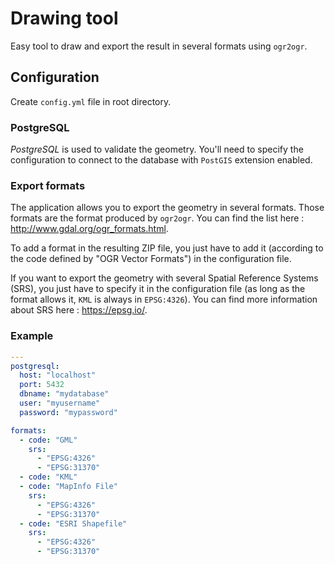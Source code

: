 # Drawing tool

Easy tool to draw and export the result in several formats using `ogr2ogr`.

## Configuration

Create `config.yml` file in root directory.

### PostgreSQL

*PostgreSQL* is used to validate the geometry. You'll need to specify the configuration to connect to the database with `PostGIS` extension enabled.

### Export formats

The application allows you to export the geometry in several formats. Those formats are the format produced by `ogr2ogr`. You can find the list here : <http://www.gdal.org/ogr_formats.html>.

To add a format in the resulting ZIP file, you just have to add it (according to the code defined by "OGR Vector Formats") in the configuration file.

If you want to export the geometry with several Spatial Reference Systems (SRS), you just have to specify it in the configuration file (as long as the format allows it, `KML` is always in `EPSG:4326`). You can find more information about SRS here : <https://epsg.io/>.

### Example

```yaml
---
postgresql:
  host: "localhost"
  port: 5432
  dbname: "mydatabase"
  user: "myusername"
  password: "mypassword"

formats:
  - code: "GML"
    srs:
      - "EPSG:4326"
      - "EPSG:31370"
  - code: "KML"
  - code: "MapInfo File"
    srs:
      - "EPSG:4326"
      - "EPSG:31370"
  - code: "ESRI Shapefile"
    srs:
      - "EPSG:4326"
      - "EPSG:31370"
```
